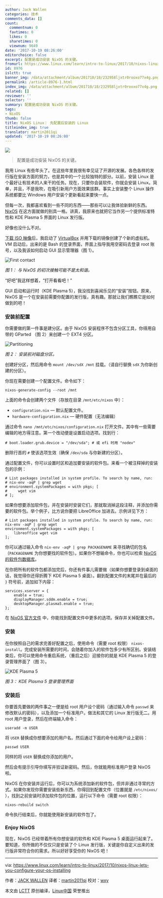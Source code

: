 ```yaml
---
author: Jack Wallen
categories: 技术
comments_data: []
count:
  commentnum: 0
  favtimes: 0
  likes: 0
  sharetimes: 0
  viewnum: 9649
date: '2017-10-19 08:26:00'
editorchoice: false
excerpt: 配置是成功安装 NixOS 的关键。
fromurl: https://www.linux.com/learn/intro-to-linux/2017/10/nixos-linux-lets-you-configure-your-os-installing
id: 8976
islctt: true
banner_img: /data/attachment/album/201710/18/232958ljxtr0rooxo77x4g.png
permalink: /article-8976-1.html
index_img: /data/attachment/album/201710/18/232958ljxtr0rooxo77x4g.png.thumb.jpg
related: []
reviewer: ''
selector: ''
summary: 配置是成功安装 NixOS 的关键。
tags:
- NixOS
thumb: false
title: NixOS Linux： 先配置后安装的 Linux
titleindex_img: true
translator: martin2011qi
updated: '2017-10-19 08:26:00'
---
```


![](/data/attachment/album/201710/18/232958ljxtr0rooxo77x4g.png)



> 
> 配置是成功安装 NixOS 的关键。
> 
> 
> 


我用 Linux 有些年头了。在这些年里我很有幸见证了开源的发展。各色各样的发行版在安装方面的努力，也是其中的一个比较独特的部分。以前，安装 Linux 是个最好让有技术的人来干的任务。现在，只要你会装软件，你就会安装 Linux。简单，并且，不是我吹，在吸引新用户方面效果拔群。事实上安装整个 Linux 操作系统都要比 Windows 用户安装个更新看起来要快一点。


但每一次，我都喜欢看到一些不同的东西——那些可以让我体验新鲜的东西。[NixOS](https://nixos.org/) 在这方面就做的别具一格。讲真，我原来也就把它当作另一个提供标准特性和 KDE Plasma 5 界面的 Linux 发行版。


好像也没什么不对。


[下载 ISO 映像](https://nixos.org/nixos/download.html)后，我启动了 [VirtualBox](https://www.virtualbox.org/wiki/Downloads) 并用下载的镜像创建了个新的虚拟机。VM 启动后，出来的是 Bash 的登录界面，界面上指导我用空密码去登录 root 账号，以及我该如何启动 GUI 显示管理器（图 1）。


![First contact](/data/attachment/album/201710/18/233052olz8hlgl11elidgf.jpg "First contact")


*图 1： 与 NixOS 的初次接触可能不是太和谐。*


“好吧”我这样想着，“打开看看吧！”


GUI 启动和运行时（KDE Plasma 5），我没找到喜闻乐见的“安装”按钮。原来，NixOS 是一个在安装前需要你配置的发行版，真有趣。那就让我们瞧瞧它是如何做到的吧！


### 安装前配置


你需要做的第一件事是建分区。由于 NixOS 安装程序不包含分区工具，你得用自带的 GParted （图 2）来创建一个 EXT4 分区。


![Partitioning](/data/attachment/album/201710/18/233053x8goeovs9j64twvp.jpg "Partitioning")


*图 2： 安装前对磁盘分区。*


创建好分区，然后用命令 `mount /dev/sdX /mnt` 挂载。（请自行替换 `sdX` 为你新创建的分区）。


你现在需要创建一个配置文件。命令如下：



```
nixos-generate-config --root /mnt

```

上面的命令会创建两个文件（存放在目录 `/mnt/etc/nixos` 中）：


* `configuration.nix` — 默认配置文件。
* `hardware-configuration.nix` — 硬件配置（无法编辑）


通过命令 `nano /mnt/etc/nixos/configuration.nix` 打开文件。其中有一些需要编辑的地方得注意。第一个改动便是设置启动选项。找到行：



```
# boot.loader.grub.device = "/dev/sda"; # 或 efi 时用 "nodev"

```

删除行首的 `#` 使该选项生效（确保 `/dev/sda` 与你新建的分区）。


通过配置文件，你可以设置时区和追加要安装的软件包。来看一个被注释掉的安装包的示例：



```
# List packages installed in system profile. To search by name, run:
# nix-env -aqP | grep wget
# environment.systemPackages = with pkgs; [
#     wget vim
# ];

```

如果你想要添加软件包，并在安装时安装它们，那就取消掉这段注释，并添加你需要的软件包。举个例子，比方说你要把 LibreOffice 加进去。示例详见下方：



```
# List packages installed in system profile. To search by name, run:
nix-env -aqP | grep wget
environment.systemPackages = with pkgs; [
    libreoffice wget vim
];

```

你可以通过输入命令 `nix-env -aqP | grep PACKAGENAME` 来寻找确切的包名（`PACKAGENAME` 为你想要找的软件包）。如果你不想输命令，你也可以检索 [NixOS 的软件包数据库](https://nixos.org/nixos/packages.html)。


在你把所有的软件包都添加完后，你还有件事儿需要做（如果你想要登录到桌面的话，我觉得你还得折腾下 KDE Plasma 5 桌面）。翻到配置文件的末尾并在最后的 `}` 符号前，追加如下内容：



```
services.xserver = {
    enable = true;
    displayManager.sddm.enable = true;
    desktopManager.plasma5.enable = true;
};

```

在 [NixOS 官方文件](https://nixos.org/nixos/manual/index.html#ch-configuration) 中，你能找到配置文件中更多的选项。保存并关掉配置文件。


### 安装


在你按照自己的需求完善好配置之后，使用命令（需要 root 权限） `nixos-install`。完成安装所需要的时间，会随着你加入的软件包多少有所区别。安装结束后，你可以使用命令重启系统，（重启之后）迎接你的就是 KDE Plasma 5 的登录管理界面了（图 3）。


![KDE Plasma 5](/data/attachment/album/201710/18/233054zcjhzbchci38ijgg.jpg "KDE Plasma 5")


*图 3： KDE Plasma 5 登录管理界面*


### 安装后


你要首先要做的两件事之一便是给 root 用户设个密码（通过输入命令 `passwd` 来修改默认的密码），以及添加一个标准用户。做法和其它的 Linux 发行版无二。用 root 用户登录，然后在终端输入命令：



```
useradd -m USER

```

将 `USER` 替换成你想要添加的用户名。然后通过下面的命令给用户设上密码：



```
passwd USER

```

同样的将 `USER` 替换成你添加的用户。


然后会有提示引导你填写并验证新密码。然后，你就能用标准用户登录 NixOS 啦。


NixOS 在你安装并运行后，你可以为系统添加新的软件包，但并非通过寻常的方式。如果你发现你需要安装些新东西，你得回到配置文件（位置就是 `/etc/nixos/` ），找到之前安装时添加软件包的位置，运行以下命令（需要 root 权限）：



```
nixos-rebuild switch

```

命令执行结束后，你就能使用新安装的软件包了。


### Enjoy NixOS


现在，NixOS 已经带着所有你想安装的软件和 KDE Plasma 5 桌面运行起来了。要知道，你所做的不仅仅只是安装了个 Linux 发行版，关键是你自定义出来的发行版非常符合你的需求。所以好好享受你的 NixOS 吧！




---


via: <https://www.linux.com/learn/intro-to-linux/2017/10/nixos-linux-lets-you-configure-your-os-installing>


作者：[JACK WALLEN](https://www.linux.com/users/jlwallen) 译者：[martin2011qi](https://github.com/martin2011qi) 校对：[wxy](https://github.com/wxy)


本文由 [LCTT](https://github.com/LCTT/TranslateProject) 原创编译，[Linux中国](https://linux.cn/) 荣誉推出